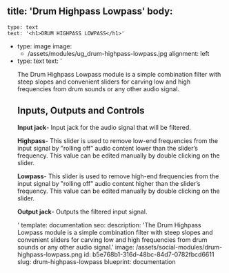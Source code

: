 title: 'Drum Highpass Lowpass'
body:
  -
    type: text
    text: '<h1>DRUM HIGHPASS LOWPASS</h1>'
  -
    type: image
    image:
      - /assets/modules/ug_drum-highpass-lowpass.jpg
    alignment: left
  -
    type: text
    text: '<p>The Drum Highpass Lowpass module is a simple combination filter with steep slopes and convenient sliders for carving low and high frequencies from drum sounds or any other audio signal.</p><h2><strong>Inputs, Outputs and Controls</strong></h2><p><strong>Input jack</strong>- Input jack for the audio signal that will be filtered.</p><p><strong>Highpass</strong>- This slider is used to remove low-end frequencies from the input signal by "rolling off" audio content lower than the slider’s frequency. This value can be edited manually by double clicking on the slider.<br></p><p><strong>Lowpass</strong>- This slider is used to remove high-end frequencies from the input signal by "rolling off" audio content higher than the slider’s frequency. This value can be edited manually by double clicking on the slider.</p><p><strong>Output jack</strong>- Outputs the filtered input signal.<br></p>'
template: documentation
seo:
  description: 'The Drum Highpass Lowpass module is a simple combination filter with steep slopes and convenient sliders for carving low and high frequencies from drum sounds or any other audio signal.'
  image: /assets/social-modules/drum-highpass-lowpass.png
id: b5e768b1-316d-48bc-84d7-0782fbcd6611
slug: drum-highpass-lowpass
blueprint: documentation
